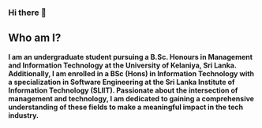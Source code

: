 ### Hi there 👋

<h2><b>Who am I?</b></h2>

<p><b>
I am an undergraduate student pursuing a B.Sc. Honours in Management and Information Technology at the University of Kelaniya, Sri Lanka. Additionally, I am enrolled in a BSc (Hons) in Information Technology with a specialization in Software Engineering at the Sri Lanka Institute of Information Technology (SLIIT). Passionate about the intersection of management and technology, I am dedicated to gaining a comprehensive understanding of these fields to make a meaningful impact in the tech industry.</b></p>

<!--
**panchaliSam/panchaliSam** is a ✨ _special_ ✨ repository because its `README.md` (this file) appears on your GitHub profile.

Here are some ideas to get you started:

- 🔭 I’m currently working on ...
- 🌱 I’m currently learning ...
- 👯 I’m looking to collaborate on ...
- 🤔 I’m looking for help with ...
- 💬 Ask me about ...
- 📫 How to reach me: ...
- 😄 Pronouns: ...
- ⚡ Fun fact: ...
-->

